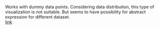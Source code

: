 Works with dummy data points. Considering data distribution, this type of visualization is not suitable. But seems to have possibility for abstract expression for different dataset.<br> [link](https://byjoohyunpark.github.io/exoplanet-experiment/)
